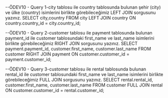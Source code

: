 --ÖDEV10 - Query 1-city tablosu ile country tablosunda bulunan şehir (city) ve ülke (country) isimlerini birlikte görebileceğimiz LEFT JOIN sorgusunu yazınız.
SELECT city,country 
FROM city
LEFT JOIN country
ON country.country_id = city.country_id;

--ÖDEV10 - Query 2-customer tablosu ile payment tablosunda bulunan payment_id ile customer tablosundaki first_name ve last_name isimlerini birlikte görebileceğimiz RIGHT JOIN sorgusunu yazınız.
SELECT payment.payment_id, customer.first_name, customer.last_name
FROM customer
RIGHT JOIN payment
ON customer.customer_id = payment.customer_id;

--ÖDEV10 - Query 3-customer tablosu ile rental tablosunda bulunan rental_id ile customer tablosundaki first_name ve last_name isimlerini birlikte görebileceğimiz FULL JOIN sorgusunu yazınız.
SELECT rental.rental_id, customer.first_name, customer.last_name
FROM customer
FULL JOIN rental
ON customer.customer_id = rental.customer_id;
